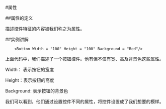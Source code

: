 #属性

##属性的定义

描述控件特征的内容被我们称之为属性。

##实例讲解

```
    <Button Width = "100" Height = "100" Background = "Red"/>
```

上面代码中，我们描述了一个按钮控件。他有但不仅有宽、高及背景色这些属性。

Width： 表示按钮的宽度

Height：表示按钮的高度

Background: 表示按钮的背景色

我们可以看到，他们通过设置控件不同的属性，将控件设置成了我们想要的模样。
